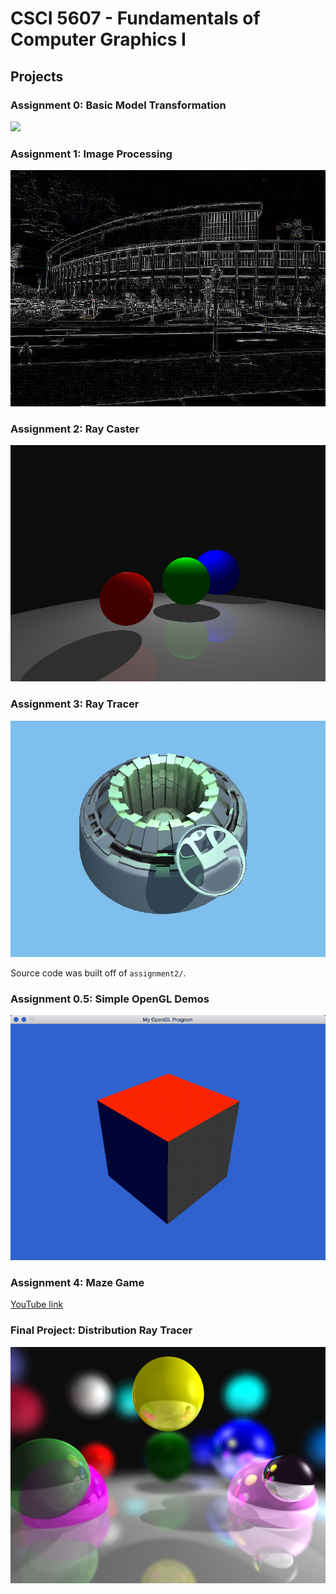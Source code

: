 # CSCI 5607 - Fundamentals of Computer Graphics I

## Projects

### Assignment 0: Basic Model Transformation
![](./assignment0/images/in_progress.gif)

### Assignment 1: Image Processing
![](./assignment1/images/tcf-edge_detect.jpg)

### Assignment 2: Ray Caster
![](./assignment2/images/assignment2/myspheres1.bmp)

### Assignment 3: Ray Tracer
![](./assignment2/images/assignment3/mygear.bmp)

Source code was built off of `assignment2/`.

### Assignment 0.5: Simple OpenGL Demos
![](./assignment1_2/images/cubelit1vbo.gif)

### Assignment 4: Maze Game
[YouTube link](https://youtu.be/jNYmxnUXYhw)

### Final Project: Distribution Ray Tracer
![](./assignment2/images/spheres2_dof.bmp)
